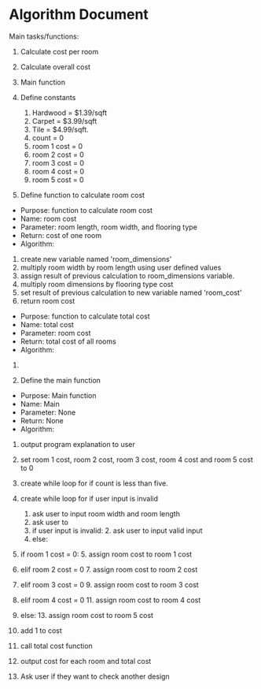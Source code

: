 # Algorithm Document
Main tasks/functions:

1. Calculate cost per room
2. Calculate overall cost
3. Main function

1. Define constants 
   1. Hardwood = $1.39/sqft 
   2. Carpet = $3.99/sqft
   3. Tile = $4.99/sqft.
   4. count = 0
   5. room 1 cost = 0
   6. room 2 cost = 0
   7. room 3 cost = 0
   8. room 4 cost = 0
   9. room 5 cost = 0
2. Define function to calculate room cost

- Purpose: function to calculate room cost
- Name: room cost
- Parameter: room length, room width, and flooring type
- Return: cost of one room
- Algorithm:
1. create new variable named 'room_dimensions'
2. multiply room width by room length using user defined values
3. assign result of previous calculation to room_dimensions variable.
4. multiply room dimensions by flooring type cost 
5. set result of previous calculation to new variable named 'room_cost'
5. return room cost

- Purpose: function to calculate total cost
- Name: total cost
- Parameter: room cost
- Return: total cost of all rooms 
- Algorithm:
1. 

3. Define the main function

- Purpose: Main function
- Name: Main
- Parameter: None
- Return: None
- Algorithm:
1. output program explanation to user
2. set room 1 cost, room 2 cost, room 3 cost, room 4 cost and room 5 cost to 0
2. create while loop for if count is less than five. 
3. create while loop for if user input is invalid
   1. ask user to input room width and room length 
   2. ask user to
   1. if user input is invalid:
      2. ask user to input valid input
   1. else:
4. if room 1 cost = 0:
   5. assign room cost to room 1 cost
6. elif room 2 cost = 0
   7. assign room cost to room 2 cost
8. elif room 3 cost = 0
   9. assign room cost to room 3 cost
10. elif room 4 cost = 0
    11. assign room cost to room 4 cost
12. else:
    13. assign room cost to room 5 cost
5. add 1 to cost 
6. call total cost function
7. output cost for each room and total cost 

4. Ask user if they want to check another design